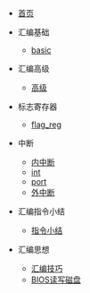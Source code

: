 - [首页](../README.md)
- 汇编基础

    - [basic](/x86asm/basic.md)

- 汇编高级

    - [高级](/x86asm/masm_advanced.md)

- 标志寄存器

    - [flag_reg](/x86asm/masm_Advanced_flag.md)

- 中断

    - [内中断](/x86asm/masm_interrupt.md)
    - [int](/x86asm/masm_interrupt_int.md)
    - [port](/x86asm/masm_interrupt_port.md)
    - [外中断](/x86asm/masm_interrupt_external.md)

- 汇编指令小结

    - [指令小结](/x86asm/masm_assembly_instruction_summary.md) 

- 汇编思想

    - [汇编技巧](/x86asm/masm_skill.md) 
    - [BIOS读写磁盘](/x86asm/masm_BIOS_IO_disk.md) 
